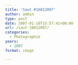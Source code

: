 ```yaml
---
title: 'Saut #16012007'
author: admin
type: post
date: 2007-01-16T15:57:41+00:00
url: /saut-16012007/
categories:
  - Photographie
years:
  - 2007
format: image

---
```

